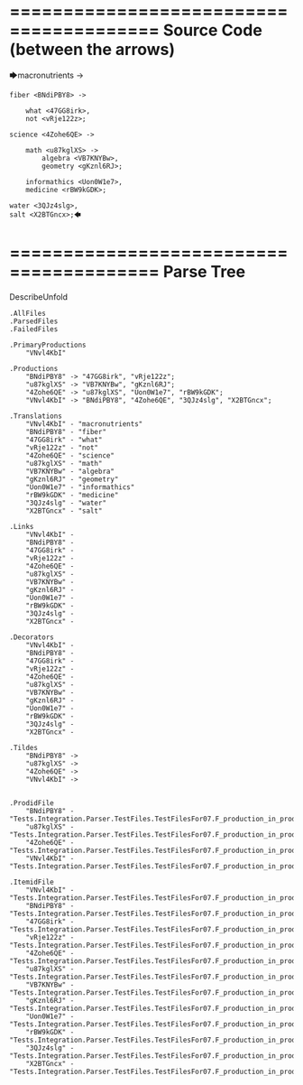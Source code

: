 ========================================
Source Code (between the arrows)
========================================

🡆macronutrients <VNvl4KbI> ->

    fiber <BNdiPBY8> ->

        what <47GG8irk>,
        not <vRje122z>;
	
	science <4Zohe6QE> ->
		
		math <u87kglXS> ->
			algebra <VB7KNYBw>,
			geometry <gKznl6RJ>;
			
		informathics <Uon0W1e7>,
		medicine <rBW9kGDK>;
    
    water <3QJz4slg>,
    salt <X2BTGncx>;🡄

========================================
Parse Tree
========================================
DescribeUnfold

    .AllFiles
    .ParsedFiles
    .FailedFiles

    .PrimaryProductions
        "VNvl4KbI" 

    .Productions
        "BNdiPBY8" -> "47GG8irk", "vRje122z";
        "u87kglXS" -> "VB7KNYBw", "gKznl6RJ";
        "4Zohe6QE" -> "u87kglXS", "Uon0W1e7", "rBW9kGDK";
        "VNvl4KbI" -> "BNdiPBY8", "4Zohe6QE", "3QJz4slg", "X2BTGncx";

    .Translations
        "VNvl4KbI" - "macronutrients"
        "BNdiPBY8" - "fiber"
        "47GG8irk" - "what"
        "vRje122z" - "not"
        "4Zohe6QE" - "science"
        "u87kglXS" - "math"
        "VB7KNYBw" - "algebra"
        "gKznl6RJ" - "geometry"
        "Uon0W1e7" - "informathics"
        "rBW9kGDK" - "medicine"
        "3QJz4slg" - "water"
        "X2BTGncx" - "salt"

    .Links
        "VNvl4KbI" - 
        "BNdiPBY8" - 
        "47GG8irk" - 
        "vRje122z" - 
        "4Zohe6QE" - 
        "u87kglXS" - 
        "VB7KNYBw" - 
        "gKznl6RJ" - 
        "Uon0W1e7" - 
        "rBW9kGDK" - 
        "3QJz4slg" - 
        "X2BTGncx" - 

    .Decorators
        "VNvl4KbI" - 
        "BNdiPBY8" - 
        "47GG8irk" - 
        "vRje122z" - 
        "4Zohe6QE" - 
        "u87kglXS" - 
        "VB7KNYBw" - 
        "gKznl6RJ" - 
        "Uon0W1e7" - 
        "rBW9kGDK" - 
        "3QJz4slg" - 
        "X2BTGncx" - 

    .Tildes
        "BNdiPBY8" -> 
        "u87kglXS" -> 
        "4Zohe6QE" -> 
        "VNvl4KbI" -> 


    .ProdidFile
        "BNdiPBY8" - "Tests.Integration.Parser.TestFiles.TestFilesFor07.F_production_in_production6.ds"
        "u87kglXS" - "Tests.Integration.Parser.TestFiles.TestFilesFor07.F_production_in_production6.ds"
        "4Zohe6QE" - "Tests.Integration.Parser.TestFiles.TestFilesFor07.F_production_in_production6.ds"
        "VNvl4KbI" - "Tests.Integration.Parser.TestFiles.TestFilesFor07.F_production_in_production6.ds"

    .ItemidFile
        "VNvl4KbI" - "Tests.Integration.Parser.TestFiles.TestFilesFor07.F_production_in_production6.ds"
        "BNdiPBY8" - "Tests.Integration.Parser.TestFiles.TestFilesFor07.F_production_in_production6.ds"
        "47GG8irk" - "Tests.Integration.Parser.TestFiles.TestFilesFor07.F_production_in_production6.ds"
        "vRje122z" - "Tests.Integration.Parser.TestFiles.TestFilesFor07.F_production_in_production6.ds"
        "4Zohe6QE" - "Tests.Integration.Parser.TestFiles.TestFilesFor07.F_production_in_production6.ds"
        "u87kglXS" - "Tests.Integration.Parser.TestFiles.TestFilesFor07.F_production_in_production6.ds"
        "VB7KNYBw" - "Tests.Integration.Parser.TestFiles.TestFilesFor07.F_production_in_production6.ds"
        "gKznl6RJ" - "Tests.Integration.Parser.TestFiles.TestFilesFor07.F_production_in_production6.ds"
        "Uon0W1e7" - "Tests.Integration.Parser.TestFiles.TestFilesFor07.F_production_in_production6.ds"
        "rBW9kGDK" - "Tests.Integration.Parser.TestFiles.TestFilesFor07.F_production_in_production6.ds"
        "3QJz4slg" - "Tests.Integration.Parser.TestFiles.TestFilesFor07.F_production_in_production6.ds"
        "X2BTGncx" - "Tests.Integration.Parser.TestFiles.TestFilesFor07.F_production_in_production6.ds"

